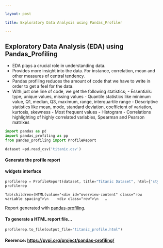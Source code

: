 ```yaml
---

layout: post

title: Exploratory Data Analysis using Pandas_Profiler

---
```


##  Exploratory Data Analysis (EDA) using Pandas_Profiling

- EDA plays a crucial role in understanding data.
- Provides more insight into the data. For instance, correlation, mean and other measures of central tendency.
- Pandas profiling reduces the amount of code that we have to write in order to get a feel for the data.
- With just one line of code, we get the following statistics;
      - Essentials: type, unique values, missing values
      - Quantile statistics like minimum value, Q1, median, Q3, maximum, range, interquartile range
      - Descriptive statistics like mean, mode, standard deviation, coefficient of variation, kurtosis, skewness
      - Most frequent values
      - Histogram
      - Correlations highlighting of highly correlated variables, Spearman and Pearson matrixes      


```python
import pandas as pd
import pandas_profiling as pp
from pandas_profiling import ProfileReport
```


```python
dataset =pd.read_csv('titanic.csv')
```

#### Generate the profile report 
#### widgets interface


```python
profilerep = ProfileReport(dataset, title="Titanic Dataset", html={'style': {'full_width': True}})
profilerep
```


    Tab(children=(HTML(value='<div id="overview-content" class="row variable spacing">\n    <div class="row">\n   …



Report generated with <a href="https://github.com/pandas-profiling/pandas-profiling">pandas-profiling</a>.





    



#### To generate a HTML report file...


```python
profilerep.to_file(output_file="titanic_profile.html")
```

#### Reerence:  https://pypi.org/project/pandas-profiling/


```python

```
